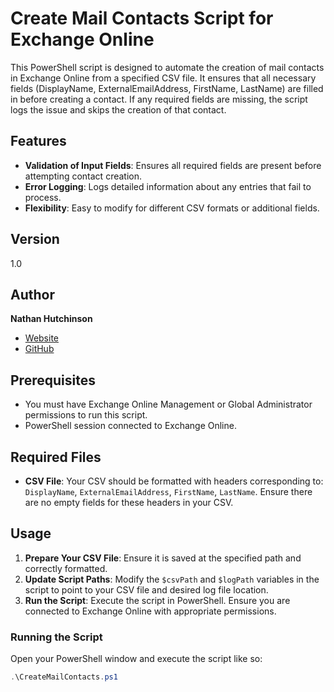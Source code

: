 # Create Mail Contacts Script for Exchange Online

This PowerShell script is designed to automate the creation of mail contacts in Exchange Online from a specified CSV file. It ensures that all necessary fields (DisplayName, ExternalEmailAddress, FirstName, LastName) are filled in before creating a contact. If any required fields are missing, the script logs the issue and skips the creation of that contact.

## Features

- **Validation of Input Fields**: Ensures all required fields are present before attempting contact creation.
- **Error Logging**: Logs detailed information about any entries that fail to process.
- **Flexibility**: Easy to modify for different CSV formats or additional fields.

## Version

1.0

## Author

**Nathan Hutchinson**

- [Website](https://natehutchinson.co.uk)
- [GitHub](https://github.com/NateHutch365)

## Prerequisites

- You must have Exchange Online Management or Global Administrator permissions to run this script.
- PowerShell session connected to Exchange Online.

## Required Files

- **CSV File**: Your CSV should be formatted with headers corresponding to: `DisplayName`, `ExternalEmailAddress`, `FirstName`, `LastName`. Ensure there are no empty fields for these headers in your CSV.

## Usage

1. **Prepare Your CSV File**: Ensure it is saved at the specified path and correctly formatted.
2. **Update Script Paths**: Modify the `$csvPath` and `$logPath` variables in the script to point to your CSV file and desired log file location.
3. **Run the Script**: Execute the script in PowerShell. Ensure you are connected to Exchange Online with appropriate permissions.

### Running the Script

Open your PowerShell window and execute the script like so:

```powershell
.\CreateMailContacts.ps1
